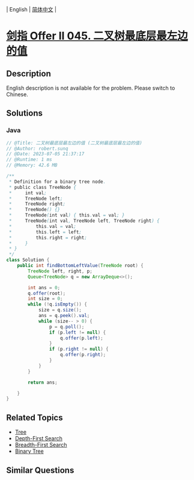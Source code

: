 
| English | [简体中文](README.md) |

# [剑指 Offer II 045. 二叉树最底层最左边的值](https://leetcode.cn//problems/LwUNpT/)

## Description

<p>English description is not available for the problem. Please switch to Chinese.</p>


## Solutions


### Java

```Java
// @Title: 二叉树最底层最左边的值 (二叉树最底层最左边的值)
// @Author: robert.sunq
// @Date: 2023-07-05 21:37:17
// @Runtime: 1 ms
// @Memory: 42.6 MB

/**
 * Definition for a binary tree node.
 * public class TreeNode {
 *     int val;
 *     TreeNode left;
 *     TreeNode right;
 *     TreeNode() {}
 *     TreeNode(int val) { this.val = val; }
 *     TreeNode(int val, TreeNode left, TreeNode right) {
 *         this.val = val;
 *         this.left = left;
 *         this.right = right;
 *     }
 * }
 */
class Solution {
    public int findBottomLeftValue(TreeNode root) {
        TreeNode left, right, p;
        Queue<TreeNode> q = new ArrayDeque<>();

        int ans = 0;
        q.offer(root);
        int size = 0;
        while (!q.isEmpty()) {
            size = q.size();
            ans = q.peek().val;
            while (size-- > 0) {
                p = q.poll();
                if (p.left != null) {
                    q.offer(p.left);
                }
                if (p.right != null) {
                    q.offer(p.right);
                }
            }
        }

        return ans;

    }
}
```



## Related Topics

- [Tree](https://leetcode.cn//tag/tree)
- [Depth-First Search](https://leetcode.cn//tag/depth-first-search)
- [Breadth-First Search](https://leetcode.cn//tag/breadth-first-search)
- [Binary Tree](https://leetcode.cn//tag/binary-tree)

## Similar Questions


